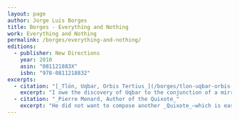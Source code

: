 ```yaml
---
layout: page
author: Jorge Luis Borges
title: Borges - Everything and Nothing
work: Everything and Nothing
permalink: /borges/everything-and-nothing/
editions:
  - publisher: New Directions
    year: 2010
    asin: "081121883X"
    isbn: "978-0811218832"
excerpts:
  - citation: "[_Tlön, Uqbar, Orbis Tertius_](/borges/tlon-uqbar-orbis-tertius)"
    excerpt: "I owe the discovery of Uqbar to the conjunction of a mirror and an encylopedia. The mirror troubled the depths of a corridor in a country house on Gaona Street in Ramos Mejía; the encylopedia is fallaciously called _The Anglo-American Cyclopaedia_ (New York, 1917) and is a literal but delinquent reprint of the _Encyclopaedia Britannica_ of 1902."
  - citation: "_Pierre Menard, Author of the Quixote_"
    excerpt: "He did not want to compose another _Quixote_—which is easy—but _the Quixote itself_. Needless to say, he never contemplated a mechanical transcription of the original; he did not propose to copy it. His admirable intention was to produce a few pages which would coincide—word for word and line for line—with those of Miguel Cervantes."
---
```

